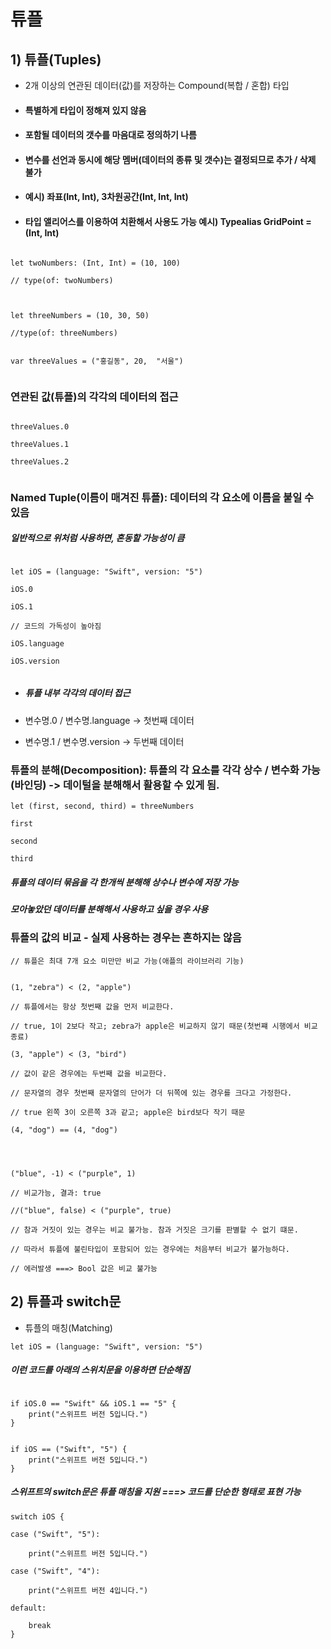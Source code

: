 # 튜플

## 1) 튜플(Tuples)

- 2개 이상의 연관된 데이터(값)를 저장하는 Compound(복합 / 혼합) 타입

- #### 특별하게 타입이 정해져 있지 않음

- #### 포함될 데이터의 갯수를 마음대로 정의하기 나름

- #### 변수를 선언과 동시에 해당 멤버(데이터의 종류 및 갯수)는 결정되므로 추가 / 삭제 불가

- #### 예시) 좌표(Int, Int), 3차원공간(Int, Int, Int)

- #### 타입 앨리어스를 이용하여 치환해서 사용도 가능 예시) Typealias GridPoint = (Int, Int)

```

let twoNumbers: (Int, Int) = (10, 100)

// type(of: twoNumbers)



let threeNumbers = (10, 30, 50)

//type(of: threeNumbers)


var threeValues = ("홍길동", 20,  "서울")


```

### 연관된 값(튜플)의 각각의 데이터의 접근

```

threeValues.0

threeValues.1

threeValues.2


```

### Named Tuple(이름이 매겨진 튜플): 데이터의 각 요소에 이름을 붙일 수 있음

##### 일반적으로 위처럼 사용하면, 혼동할 가능성이 큼

```

let iOS = (language: "Swift", version: "5")

iOS.0

iOS.1

// 코드의 가독성이 높아짐

iOS.language

iOS.version


```

- ##### 튜플 내부 각각의 데이터 접근

- 변수명.0 / 변수명.language -> 첫번째 데이터

- 변수명.1 / 변수명.version -> 두번째 데이터

### 튜플의 분해(Decomposition): 튜플의 각 요소를 각각 상수 / 변수화 가능(바인딩) -> 데이털을 분해해서 활용할 수 있게 됨.

```
let (first, second, third) = threeNumbers

first

second

third

```

##### 튜플의 데이터 묶음을 각 한개씩 분해해 상수나 변수에 저장 가능

##### 모아놓았던 데이터를 분해해서 사용하고 싶을 경우 사용

### 튜플의 값의 비교 - 실제 사용하는 경우는 흔하지는 않음

```
// 튜플은 최대 7개 요소 미만만 비교 가능(애플의 라이브러리 기능)


(1, "zebra") < (2, "apple")

// 튜플에서는 항상 첫번째 값을 먼저 비교한다.

// true, 1이 2보다 작고; zebra가 apple은 비교하지 않기 때문(첫번쨰 시행에서 비교 종료)

(3, "apple") < (3, "bird")

// 값이 같은 경우에는 두번째 값을 비교한다.

// 문자열의 경우 첫번째 문자열의 단어가 더 뒤쪽에 있는 경우를 크다고 가정한다.

// true 왼쪽 3이 오른쪽 3과 같고; apple은 bird보다 작기 때문

(4, "dog") == (4, "dog")




("blue", -1) < ("purple", 1)

// 비교가능, 결과: true

//("blue", false) < ("purple", true)

// 참과 거짓이 있는 경우는 비교 불가능. 참과 거짓은 크기를 판별할 수 없기 떄문.

// 따라서 튜플에 불린타입이 포함되어 있는 경우에는 처음부터 비교가 불가능하다.

// 에러발생 ===> Bool 값은 비교 불가능

```

## 2) 튜플과 switch문

- 튜플의 매칭(Matching)

```
let iOS = (language: "Swift", version: "5")

```

##### 이런 코드를 아래의 스위치문을 이용하면 단순해짐

```

if iOS.0 == "Swift" && iOS.1 == "5" {
    print("스위프트 버전 5입니다.")
}


if iOS == ("Swift", "5") {
    print("스위프트 버전 5입니다.")
}

```

##### 스위프트의 switch문은 튜플 매칭을 지원 ===> 코드를 단순한 형태로 표현 가능

```
switch iOS {

case ("Swift", "5"):

    print("스위프트 버전 5입니다.")

case ("Swift", "4"):

    print("스위프트 버전 4입니다.")

default:

    break
}

```
